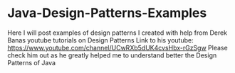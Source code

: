# Java-Design-Patterns-Examples


Here I will post examples of design patterns I created with help from Derek Banas youtube tutorials on Design Patterns
Link to his youtube: https://www.youtube.com/channel/UCwRXb5dUK4cvsHbx-rGzSgw
Please check him out as he greatly helped me to understand better the Design Patterns of Java
